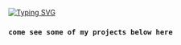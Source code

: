 [![Typing SVG](https://readme-typing-svg.demolab.com?font=Fira+Code&size=24&duration=1500&pause=800&repeat=false&color=FFFFFF&width=600&lines=hi+👋;my+name+is+stedile;i'm+a+software+developer;of+course+right...;this+is+github...;anyway;nice+to+meet+you+😃)](https://git.io/typing-svg)
### `come see some of my projects below here`  
